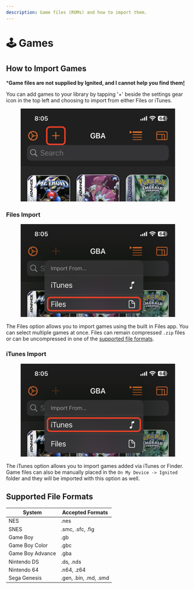 ```yaml
---
description: Game files (ROMs) and how to import them.
---
```


# 🕹 Games

## How to Import Games

\***Game files are not supplied by Ignited, and I cannot help you find them**[**!**](https://vimm.net/vault)

You can add games to your library by tapping '+' beside the settings gear icon in the top left and choosing to import from either Files or iTunes.

<div data-full-width="false">

<figure><img src="../.gitbook/assets/import-add" alt=""><figcaption></figcaption></figure>

</div>

### Files Import

<figure><img src="../.gitbook/assets/import-files" alt=""><figcaption></figcaption></figure>

The Files option allows you to import games using the built in Files app. You can select multiple games at once. Files can remain compressed `.zip` files or can be uncompressed in one of the [supported file formats](games.md#supported-file-formats).

### iTunes Import

<figure><img src="../.gitbook/assets/import-itunes" alt=""><figcaption></figcaption></figure>

The iTunes option allows you to import games added via iTunes or Finder. Game files can also be manually placed in the `On My Device -> Ignited` folder and they will be imported with this option as well.

## **Supported File Formats**

| System           | Accepted Formats      |
| ---------------- | --------------------- |
| NES              | .nes                  |
| SNES             | .smc, .sfc, .fig      |
| Game Boy         | .gb                   |
| Game Boy Color   | .gbc                  |
| Game Boy Advance | .gba                  |
| Nintendo DS      | .ds, .nds             |
| Nintendo 64      | .n64, .z64            |
| Sega Genesis     | .gen, .bin, .md, .smd |

